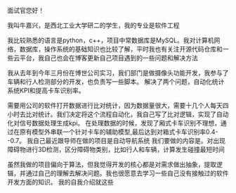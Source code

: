 面试官您好！

我叫牛嘉兴，是西北工业大学研二的学生，我的专业是软件工程

我比较熟悉的语言是python，c++，项目中常数据库是MySQL。我对计算机网络，数据库，操作系统的基础知识也比较了解，平时我也有关注开源代码仓库和一些云平台，我自己也会在博客更新自己项目遇到的一些问题和解决方法

我从去年到今年三月份在博世公司实习，我们部门是做摄像头功能开发，我参与了车辆和行人检测部分的开发，也负责写一些脚本。
解决了两个问题，自动化统计系统KPI和提高卡车识别率。

需要用公司的软件打开数据进行比对统计，因为数据量很大，需要十几个人每天四小时去比对统计。我们决定将这个流程自动化，我自己写了比对逻辑，实现了自动化对信号数据处理生成kpi。
在处理数据的时候，发现了厢式卡车识别不理想，通过在原有模型外串联一个针对卡车的辅助模型,最后达到对箱式卡车识别率0.4--0.7。
我自己最近跟导师在做的项目是自动导航系统
我们要做的内容是。对出现障碍物进行3D检测，区分障碍物类别，比如行人和车辆，计算发生碰撞最短时间

虽然我做的项目偏向于算法，但我觉得开发的核心都是对需求做出抽象，提取逻辑，并通过自己的理解去解决问题。我也很愿意去学习一些自己没有接触过的软件开发方面的知识。
我的自我介绍就这些